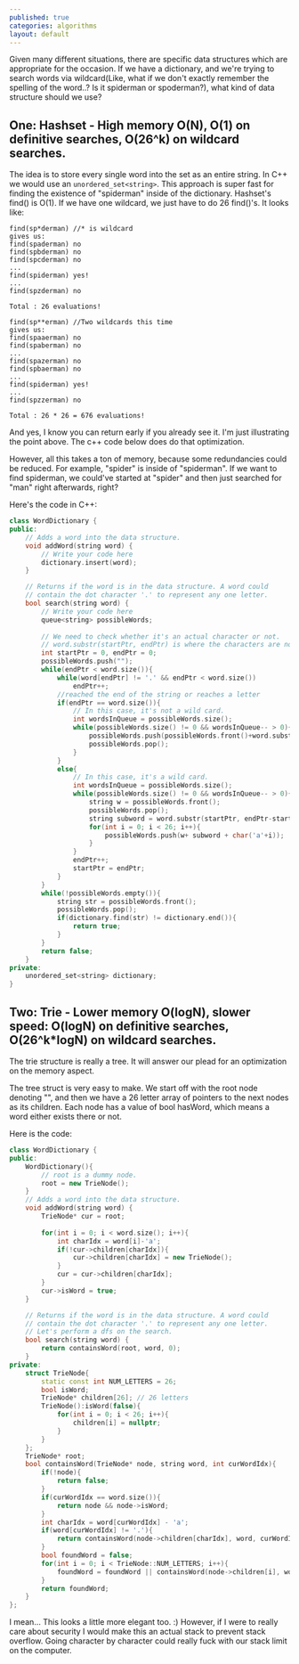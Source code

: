 ```yaml
---
published: true
categories: algorithms
layout: default
---
```

Given many different situations, there are specific data structures which are appropriate for the occasion. If we have a dictionary, and we're trying to search words via wildcard(Like, what if we don't exactly remember the spelling of the word..? Is it spiderman or spoderman?), what kind of data structure should we use?

## One: Hashset - High memory O(N), O(1) on definitive searches, O(26^k) on wildcard searches. ##
The idea is to store every single word into the set as an entire string. In C++ we would use an ```unordered_set<string>```. This approach is super fast for finding the existence of "spiderman" inside of the dictionary. Hashset's find() is O(1). If we have one wildcard, we just have to do 26 find()'s. It looks like:

```
find(sp*derman) //* is wildcard
gives us:
find(spaderman) no
find(spbderman) no
find(spcderman) no
...
find(spiderman) yes!
...
find(spzderman) no

Total : 26 evaluations!

find(sp**erman) //Two wildcards this time
gives us:
find(spaaerman) no
find(spaberman) no
...
find(spazerman) no
find(spbaerman) no
...
find(spiderman) yes!
...
find(spzzerman) no

Total : 26 * 26 = 676 evaluations!
```
And yes, I know you can return early if you already see it. I'm just illustrating the point above. The c++ code below does do that optimization.

However, all this takes a ton of memory, because some redundancies could be reduced. For example, "spider" is inside of "spiderman". If we want to find spiderman, we could've started at "spider" and then just searched for "man" right afterwards, right?

Here's the code in C++:

```c++
class WordDictionary {
public:
    // Adds a word into the data structure.
    void addWord(string word) {
        // Write your code here
        dictionary.insert(word);
    }

    // Returns if the word is in the data structure. A word could
    // contain the dot character '.' to represent any one letter.
    bool search(string word) {
        // Write your code here
        queue<string> possibleWords;
        
        // We need to check whether it's an actual character or not.
        // word.substr(startPtr, endPtr) is where the characters are not '.'
        int startPtr = 0, endPtr = 0;
        possibleWords.push("");
        while(endPtr < word.size()){
            while(word[endPtr] != '.' && endPtr < word.size())
                endPtr++;
            //reached the end of the string or reaches a letter
            if(endPtr == word.size()){
                // In this case, it's not a wild card.
                int wordsInQueue = possibleWords.size();
                while(possibleWords.size() != 0 && wordsInQueue-- > 0){
                    possibleWords.push(possibleWords.front()+word.substr(startPtr));
                    possibleWords.pop();
                }
            }
            else{
                // In this case, it's a wild card.
                int wordsInQueue = possibleWords.size();
                while(possibleWords.size() != 0 && wordsInQueue-- > 0){
                    string w = possibleWords.front();
                    possibleWords.pop();
                    string subword = word.substr(startPtr, endPtr-startPtr);
                    for(int i = 0; i < 26; i++){
                        possibleWords.push(w+ subword + char('a'+i));
                    }
                }
                endPtr++;
                startPtr = endPtr;
            }
        }
        while(!possibleWords.empty()){
            string str = possibleWords.front();
            possibleWords.pop();
            if(dictionary.find(str) != dictionary.end()){
                return true;
            }
        }
        return false;
    }
private:
    unordered_set<string> dictionary;
}
```

## Two: Trie - Lower memory O(logN), slower speed: O(logN) on definitive searches, O(26^k\*logN) on wildcard searches. ##

The trie structure is really a tree. It will answer our plead for an optimization on the memory aspect.

The tree struct is very easy to make. We start off with the root node denoting "", and then we have a 26 letter array of pointers to the next nodes as its children. Each node has a value of bool hasWord, which means a word either exists there or not.

Here is the code:


```c++
class WordDictionary {
public:
    WordDictionary(){
        // root is a dummy node.
        root = new TrieNode();
    }
    // Adds a word into the data structure.
    void addWord(string word) {
        TrieNode* cur = root;
    
        for(int i = 0; i < word.size(); i++){
            int charIdx = word[i]-'a';
            if(!cur->children[charIdx]){
                cur->children[charIdx] = new TrieNode();
            }
            cur = cur->children[charIdx];
        }
        cur->isWord = true;
    }

    // Returns if the word is in the data structure. A word could
    // contain the dot character '.' to represent any one letter.
    // Let's perform a dfs on the search.
    bool search(string word) {
        return containsWord(root, word, 0);
    }
private:
    struct TrieNode{
        static const int NUM_LETTERS = 26;
        bool isWord;
        TrieNode* children[26]; // 26 letters
        TrieNode():isWord(false){
            for(int i = 0; i < 26; i++){
                children[i] = nullptr;
            }
        }
    };
    TrieNode* root;
    bool containsWord(TrieNode* node, string word, int curWordIdx){
        if(!node){
            return false;
        }
        if(curWordIdx == word.size()){
            return node && node->isWord;
        }
        int charIdx = word[curWordIdx] - 'a';
        if(word[curWordIdx] != '.'){
            return containsWord(node->children[charIdx], word, curWordIdx+1);
        }
        bool foundWord = false;
        for(int i = 0; i < TrieNode::NUM_LETTERS; i++){
            foundWord = foundWord || containsWord(node->children[i], word, curWordIdx+1);
        }
        return foundWord;
    }
};
```

I mean... This looks a little more elegant too. :) However, if I were to really care about security I would make this an actual stack to prevent stack overflow. Going character by character could really fuck with our stack limit on the computer.

